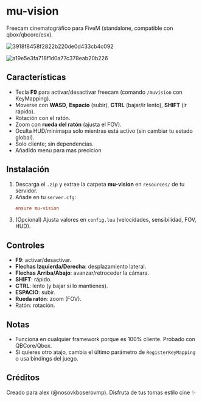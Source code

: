 # mu-vision
Freecam cinematográfico para FiveM (standalone, compatible con qbox/qbcore/esx).


![3918f8458f2822b220de0d433cb4c092](https://github.com/user-attachments/assets/0ed6a043-db07-4be9-b993-f1d471731a7d)

![a19e5e3fa718f1d0a77c378eab20b226](https://github.com/user-attachments/assets/c0db913b-a19e-4729-bf50-a771d180871a)



## Características
- Tecla **F9** para activar/desactivar freecam (comando `/muvision` con KeyMapping).
- Moverse con **WASD**, **Espacio** (subir), **CTRL** (bajar/ir lento), **SHIFT** (ir rápido).
- Rotación con el ratón.
- Zoom con **rueda del ratón** (ajusta el FOV).
- Oculta HUD/minimapa solo mientras está activo (sin cambiar tu estado global).
- Solo cliente; sin dependencias.
- Añadido menu para mas precicion 

## Instalación
1. Descarga el `.zip` y extrae la carpeta **mu-vision** en `resources/` de tu servidor.
2. Añade en tu `server.cfg`:
   ```cfg
   ensure mu-vision
   ```
3. (Opcional) Ajusta valores en `config.lua` (velocidades, sensibilidad, FOV, HUD).

## Controles
- **F9**: activar/desactivar.
- **Flechas Izquierda/Derecha**: desplazamiento lateral.
- **Flechas Arriba/Abajo**: avanzar/retroceder la cámara.
- **SHIFT**: rápido.
- **CTRL**: lento (y bajar si lo mantienes).
- **ESPACIO**: subir.
- **Rueda ratón**: zoom (FOV).
- Ratón: rotación.

## Notas
- Funciona en cualquier framework porque es 100% cliente. Probado con QBCore/Qbox.
- Si quieres otro atajo, cambia el último parámetro de `RegisterKeyMapping` o usa bindings del juego.

## Créditos
Creado para alex (@nosovkboserovmp). Disfruta de tus tomas estilo cine ✨



